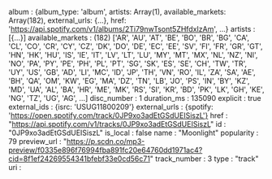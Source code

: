 album
: 
{album_type: 'album', artists: Array(1), available_markets: Array(182), external_urls: {…}, href: 'https://api.spotify.com/v1/albums/2Ti79nwTsont5ZHfdxIzAm', …}
artists
: 
[{…}]
available_markets
: 
(182) ['AR', 'AU', 'AT', 'BE', 'BO', 'BR', 'BG', 'CA', 'CL', 'CO', 'CR', 'CY', 'CZ', 'DK', 'DO', 'DE', 'EC', 'EE', 'SV', 'FI', 'FR', 'GR', 'GT', 'HN', 'HK', 'HU', 'IS', 'IE', 'IT', 'LV', 'LT', 'LU', 'MY', 'MT', 'MX', 'NL', 'NZ', 'NI', 'NO', 'PA', 'PY', 'PE', 'PH', 'PL', 'PT', 'SG', 'SK', 'ES', 'SE', 'CH', 'TW', 'TR', 'UY', 'US', 'GB', 'AD', 'LI', 'MC', 'ID', 'JP', 'TH', 'VN', 'RO', 'IL', 'ZA', 'SA', 'AE', 'BH', 'QA', 'OM', 'KW', 'EG', 'MA', 'DZ', 'TN', 'LB', 'JO', 'PS', 'IN', 'BY', 'KZ', 'MD', 'UA', 'AL', 'BA', 'HR', 'ME', 'MK', 'RS', 'SI', 'KR', 'BD', 'PK', 'LK', 'GH', 'KE', 'NG', 'TZ', 'UG', 'AG', …]
disc_number
: 
1
duration_ms
: 
135090
explicit
: 
true
external_ids
: 
{isrc: 'USUG11800209'}
external_urls
: 
{spotify: 'https://open.spotify.com/track/0JP9xo3adEtGSdUEISiszL'}
href
: 
"https://api.spotify.com/v1/tracks/0JP9xo3adEtGSdUEISiszL"
id
: 
"0JP9xo3adEtGSdUEISiszL"
is_local
: 
false
name
: 
"Moonlight"
popularity
: 
79
preview_url
: 
"https://p.scdn.co/mp3-preview/f0335e896f76994fba891fc20e64760dd1971ac4?cid=8f1ef24269554341bfebf33e0cd56c71"
track_number
: 
3
type
: 
"track"
uri
: